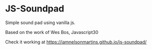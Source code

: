 # JS-Soundpad

Simple sound pad using vanilla js.

Based on the work of Wes Bos, Javascript30

Check it working at https://iamnelsonmartins.github.io/js-soundpad/
